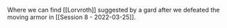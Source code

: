 Where we can find [[Lorvroth]] suggested by a gard after we defeated the moving armor in [[Session 8 - 2022-03-25]]. 